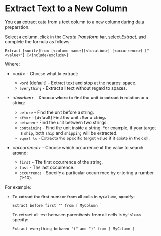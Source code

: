 <!-- loio33dfe253bb4c416a9168471ca132adf8 -->

# Extract Text to a New Column

You can extract data from a text column to a new column during data preparation.

Select a column, click in the *Create Transform* bar, select *Extract*, and complete the formula as follows:

```
Extract [<unit>]from [<column name>][<location>] [<occurrence>] ["<value>"] [<include/exclude>]
```

Where:

-   *<unit\>* - Choose what to extract:
    -   `word` \[default\] - Extract text and stop at the nearest space.
    -   `everything` - Extract all text without regard to spaces.

-   *<location\>* - Choose where to find the unit to extract in relation to a string:
    -   `before` - Find the unit before a string.
    -   `after` - \[default\] Find the unit after a string.
    -   `between` - Find the unit between two strings.
    -   `containing` - Find the unit inside a string. For example, if your target is `ship`, both `ship` and `shipping` will be extracted.
    -   `equal to` - Extracts the specific target value if it exists in the cell.

-   *<occurrence\>* - Choose which occurrence of the value to search around:
    -   `first` - The first occurrence of the string.
    -   `last` - The last occurrence.
    -   `occurrence` - Specify a particular occurrence by entering a number \(1-10\).


For example:

-   To extract the first number from all cells in `MyColumn`, specify:

    ```
    Extract before first "" from [ MyColumn ]
    ```

    To extract all text between parenthesis from all cells in `MyColumn`, specify:

    ```
    Extract everything between "(" and ")" from [ MyColumn ]
    ```


